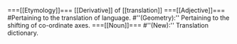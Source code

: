 ===[[Etymology]]===
[[Derivative]] of [[translation]]
===[[Adjective]]===
#Pertaining to the translation of language.
#''(Geometry):'' Pertaining to the shifting of co-ordinate axes.
===[[Noun]]===
#''(New):'' Translation dictionary.
